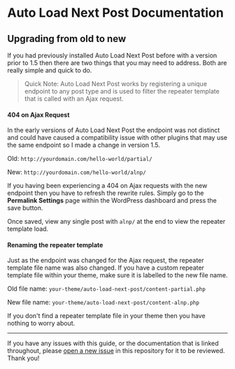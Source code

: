 # Auto Load Next Post Documentation

## Upgrading from old to new

If you had previously installed Auto Load Next Post before with a version prior to 1.5 then there are two things that you may need to address. Both are really simple and quick to do.

> Quick Note: Auto Load Next Post works by registering a unique endpoint to any post type and is used to filter the repeater template that is called with an Ajax request.

#### 404 on Ajax Request

In the early versions of Auto Load Next Post the endpoint was not distinct and could have caused a compatibility issue with other plugins that may use the same endpoint so I made a change in version 1.5.

Old: `http://yourdomain.com/hello-world/partial/`

New: `http://yourdomain.com/hello-world/alnp/`

If you having been experiencing a 404 on Ajax requests with the new endpoint then you have to refresh the rewrite rules. Simply go to the **Permalink Settings** page within the WordPress dashboard and press the save button.

Once saved, view any single post with `alnp/` at the end to view the repeater template load.

#### Renaming the repeater template

Just as the endpoint was changed for the Ajax request, the repeater template file name was also changed. If you have a custom repeater template file within your theme, make sure it is labelled to the new file name.

Old file name: `your-theme/auto-load-next-post/content-partial.php`

New file name: `your-theme/auto-load-next-post/content-alnp.php`

If you don't find a repeater template file in your theme then you have nothing to worry about.

---

If you have any issues with this guide, or the documentation that is linked throughout, please [open a new issue](https://github.com/autoloadnextpost/alnp-documentation/issues/new) in this repository for it to be reviewed. Thank you!